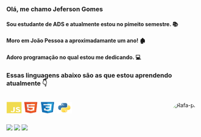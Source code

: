 ### Olá, me chamo Jeferson Gomes

#### Sou estudante de ADS e atualmente estou no pimeito semestre. 📚

#### Moro em João Pessoa a aproximadamante um ano! 🏚️

#### Adoro programação no qual estou me dedicando. 💻

### Essas linguagens abaixo são as que estou aprendendo atualmente 👇


<div style="display: inline_block"><br>
  <img align="center" alt="Rafa-Js" height="30" width="40" src="https://raw.githubusercontent.com/devicons/devicon/master/icons/javascript/javascript-plain.svg">
 
  <img align="center" alt="Rafa-HTML" height="30" width="40" src="https://raw.githubusercontent.com/devicons/devicon/master/icons/html5/html5-original.svg">
  <img align="center" alt="Rafa-CSS" height="30" width="40" src="https://raw.githubusercontent.com/devicons/devicon/master/icons/css3/css3-original.svg">
  <img align="center" alt="Rafa-Python" height="30" width="40" src="https://raw.githubusercontent.com/devicons/devicon/master/icons/python/python-original.svg">
 
  <img align="right" alt="Rafa-pic" height="150" style="border-radius:50px;" src="https://media1.giphy.com/media/bGgsc5mWoryfgKBx1u/200w.gif?cid=6c09b952nq2kipqcyzbcb4502rjd9o39of9l1xdlx7t569l5&ep=v1_gifs_search&rid=200w.gif&ct=g">
</div>
  
  ##
 
<div> 

  <a href="https://instagram.com/_jefersongt3_?igshid=OTk0YzhjMDVlZA==" target="_blank"><img src="https://img.shields.io/badge/-Instagram-%23E4405F?style=for-the-badge&logo=instagram&logoColor=white" target="_blank"></a>
  <a href="https://discord.gg/7sked7GZ" target="_blank"><img src="https://img.shields.io/badge/Discord-7289DA?style=for-the-badge&logo=discord&logoColor=white" target="_blank"></a> 
   <a href="https://www.linkedin.com/in/jefersongt3/" target="_blank"><img src="https://img.shields.io/badge/-LinkedIn-%230077B5?style=for-the-badge&logo=linkedin&logoColor=white" target="_blank"></a> 

</div>


